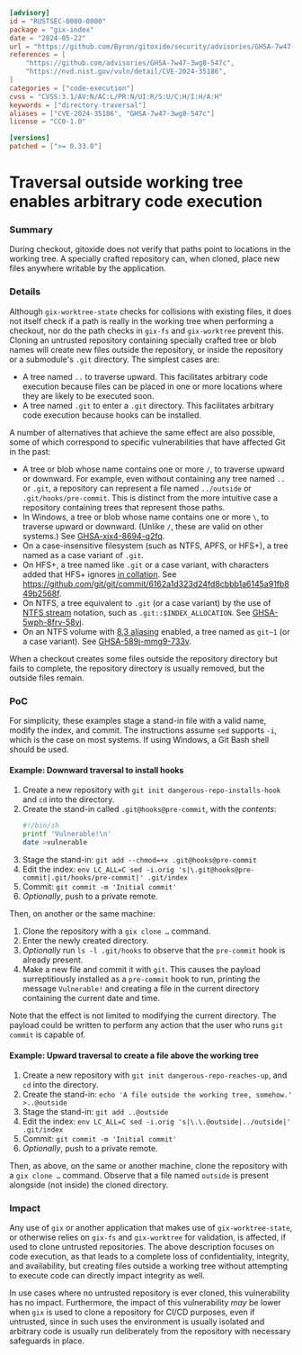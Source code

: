 ```toml
[advisory]
id = "RUSTSEC-0000-0000"
package = "gix-index"
date = "2024-05-22"
url = "https://github.com/Byron/gitoxide/security/advisories/GHSA-7w47-3wg8-547c"
references = [
    "https://github.com/advisories/GHSA-7w47-3wg8-547c",
    "https://nvd.nist.gov/vuln/detail/CVE-2024-35186",
]
categories = ["code-execution"]
cvss = "CVSS:3.1/AV:N/AC:L/PR:N/UI:R/S:U/C:H/I:H/A:H"
keywords = ["directory-traversal"]
aliases = ["CVE-2024-35186", "GHSA-7w47-3wg8-547c"]
license = "CC0-1.0"

[versions]
patched = [">= 0.33.0"]
```

# Traversal outside working tree enables arbitrary code execution

### Summary

During checkout, gitoxide does not verify that paths point to locations in the working tree. A specially crafted repository can, when cloned, place new files anywhere writable by the application.

### Details

Although `gix-worktree-state` checks for collisions with existing files, it does not itself check if a path is really in the working tree when performing a checkout, nor do the path checks in `gix-fs` and `gix-worktree` prevent this. Cloning an untrusted repository containing specially crafted tree or blob names will create new files outside the repository, or inside the repository or a submodule's `.git` directory. The simplest cases are:

- A tree named `..` to traverse upward. This facilitates arbitrary code execution because files can be placed in one or more locations where they are likely to be executed soon.
- A tree named `.git` to enter a `.git` directory. This facilitates arbitrary code execution because hooks can be installed.

A number of alternatives that achieve the same effect are also possible, some of which correspond to specific vulnerabilities that have affected Git in the past:

- A tree or blob whose name contains one or more `/`, to traverse upward or downward. For example, even without containing any tree named `..` or `.git`, a repository can represent a file named `../outside` or `.git/hooks/pre-commit`. This is distinct from the more intuitive case a repository containing trees that represent those paths.
- In Windows, a tree or blob whose name contains one or more `\`, to traverse upward or downward. (Unlike `/`, these are valid on other systems.) See [GHSA-xjx4-8694-q2fq](https://github.com/git/git/security/advisories/GHSA-xjx4-8694-q2fq).
- On a case-insensitive filesystem (such as NTFS, APFS, or HFS+), a tree named as a case variant of `.git`.
- On HFS+, a tree named like `.git` or a case variant, with characters added that HFS+ ignores [in collation](https://developer.apple.com/library/archive/technotes/tn/tn1150.html#StringComparisonAlgorithm). See https://github.com/git/git/commit/6162a1d323d24fd8cbbb1a6145a91fb849b2568f.
- On NTFS, a tree equivalent to `.git` (or a case variant) by the use of [NTFS stream](https://learn.microsoft.com/en-us/openspecs/windows_protocols/ms-fscc/c54dec26-1551-4d3a-a0ea-4fa40f848eb3) notation, such as `.git::$INDEX_ALLOCATION`. See [GHSA-5wph-8frv-58vj](https://github.com/git/git/security/advisories/GHSA-5wph-8frv-58vj).
- On an NTFS volume with [8.3 aliasing](https://learn.microsoft.com/en-us/windows/win32/fileio/naming-a-file#short-vs-long-names) enabled, a tree named as `git~1` (or a case variant). See [GHSA-589j-mmg9-733v](https://github.com/git/git/security/advisories/GHSA-589j-mmg9-733v).

When a checkout creates some files outside the repository directory but fails to complete, the repository directory is usually removed, but the outside files remain.

### PoC

For simplicity, these examples stage a stand-in file with a valid name, modify the index, and commit. The instructions assume `sed` supports `-i`, which is the case on most systems. If using Windows, a Git Bash shell should be used.

#### Example: Downward traversal to install hooks

1. Create a new repository with `git init dangerous-repo-installs-hook` and `cd` into the directory.
2. Create the stand-in called `.git@hooks@pre-commit`, with the *contents*:
   ```sh
   #!/bin/sh
   printf 'Vulnerable!\n'
   date >vulnerable
   ```
3. Stage the stand-in: `git add --chmod=+x .git@hooks@pre-commit`
4. Edit the index: `env LC_ALL=C sed -i.orig 's|\.git@hooks@pre-commit|.git/hooks/pre-commit|' .git/index`
5. Commit: `git commit -m 'Initial commit'`
6. *Optionally*, push to a private remote.

Then, on another or the same machine:

1. Clone the repository with a `gix clone …` command.
2. Enter the newly created directory.
3. *Optionally* run `ls -l .git/hooks` to observe that the `pre-commit` hook is already present.
4. Make a new file and commit it with `git`. This causes the payload surreptitiously installed as a `pre-commit` hook to run, printing the message `Vulnerable!` and creating a file in the current directory containing the current date and time.

Note that the effect is not limited to modifying the current directory. The payload could be written to perform any action that the user who runs `git commit` is capable of.

#### Example: Upward traversal to create a file above the working tree

1. Create a new repository with `git init dangerous-repo-reaches-up`, and `cd` into the directory.
2. Create the stand-in: `echo 'A file outside the working tree, somehow.' >..@outside`
3. Stage the stand-in: `git add ..@outside`
4. Edit the index: `env LC_ALL=C sed -i.orig 's|\.\.@outside|../outside|' .git/index`
5. Commit: `git commit -m 'Initial commit'`
6. *Optionally*, push to a private remote.

Then, as above, on the same or another machine, clone the repository with a `gix clone …` command. Observe that a file named `outside` is present alongside (not inside) the cloned directory.

### Impact

Any use of `gix` or another application that makes use of `gix-worktree-state`, or otherwise relies on `gix-fs` and `gix-worktree` for validation, is affected, if used to clone untrusted repositories. The above description focuses on code execution, as that leads to a complete loss of confidentiality, integrity, and availability, but creating files outside a working tree without attempting to execute code can directly impact integrity as well.

In use cases where no untrusted repository is ever cloned, this vulnerability has no impact. Furthermore, the impact of this vulnerability *may* be lower when `gix` is used to clone a repository for CI/CD purposes, even if untrusted, since in such uses the environment is usually isolated and arbitrary code is usually run deliberately from the repository with necessary safeguards in place.
